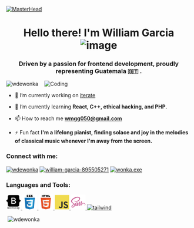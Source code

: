 [![MasterHead](https://user-images.githubusercontent.com/74038190/225813708-98b745f2-7d22-48cf-9150-083f1b00d6c9.gif)](https://github.com/WdeWonka/WdeWonka)

<h1 align="center">Hello there! I'm William Garcia <img src="https://user-images.githubusercontent.com/74038190/216122028-c05b52fb-983e-4ee8-8811-6f30cd9ea5d5.png" alt="image" style="width: 1em;"></h1>


<h3 align="center">Driven by a passion for frontend development, proudly representing Guatemala 🇬🇹 .</h3>

<img align="right" alt="Coding" width="400" src="https://i.pinimg.com/originals/bb/5e/47/bb5e47498772c0628f6dc7f26a6af28c.gif">
<p align="left"> <img src="https://komarev.com/ghpvc/?username=wdewonka&label=Profile%20views&color=0e75b6&style=flat" alt="wdewonka" /> </p>


- 🔭 I’m currently working on [iterate](https://wdewonka.github.io/iterate/)

- 🌱 I’m currently learning **React, C++, ethical hacking, and PHP.**

- 📫 How to reach me **wmgg050@gmail.com**

- ⚡ Fun fact **I'm a lifelong pianist, finding solace and joy in the melodies of classical music whenever I'm away from the screen.**

<h3 align="left">Connect with me:</h3>
<p align="left">
<a href="https://codepen.io/wdewonka" target="blank"><img align="center" src="https://raw.githubusercontent.com/rahuldkjain/github-profile-readme-generator/master/src/images/icons/Social/codepen.svg" alt="wdewonka" height="30" width="40" /></a>
<a href="https://linkedin.com/in/william-garcia-895505271" target="blank"><img align="center" src="https://raw.githubusercontent.com/rahuldkjain/github-profile-readme-generator/master/src/images/icons/Social/linked-in-alt.svg" alt="william-garcia-895505271" height="30" width="40" /></a>
<a href="https://instagram.com/wonka.exe" target="blank"><img align="center" src="https://raw.githubusercontent.com/rahuldkjain/github-profile-readme-generator/master/src/images/icons/Social/instagram.svg" alt="wonka.exe" height="30" width="40" /></a>
</p>

<h3 align="left">Languages and Tools:</h3>
<p align="left"> <a href="https://getbootstrap.com" target="_blank" rel="noreferrer"> <img src="https://raw.githubusercontent.com/devicons/devicon/master/icons/bootstrap/bootstrap-plain-wordmark.svg" alt="bootstrap" width="40" height="40"/> </a> <a href="https://www.w3schools.com/css/" target="_blank" rel="noreferrer"> <img src="https://raw.githubusercontent.com/devicons/devicon/master/icons/css3/css3-original-wordmark.svg" alt="css3" width="40" height="40"/> </a> <a href="https://www.w3.org/html/" target="_blank" rel="noreferrer"> <img src="https://raw.githubusercontent.com/devicons/devicon/master/icons/html5/html5-original-wordmark.svg" alt="html5" width="40" height="40"/> </a> <a href="https://developer.mozilla.org/en-US/docs/Web/JavaScript" target="_blank" rel="noreferrer"> <img src="https://raw.githubusercontent.com/devicons/devicon/master/icons/javascript/javascript-original.svg" alt="javascript" width="40" height="40"/> </a> <a href="https://sass-lang.com" target="_blank" rel="noreferrer"> <img src="https://raw.githubusercontent.com/devicons/devicon/master/icons/sass/sass-original.svg" alt="sass" width="40" height="40"/> </a> <a href="https://tailwindcss.com/" target="_blank" rel="noreferrer"> <img src="https://www.vectorlogo.zone/logos/tailwindcss/tailwindcss-icon.svg" alt="tailwind" width="40" height="40"/> </a> </p>



<p>&nbsp;<img align="center" src="https://github-readme-stats.vercel.app/api?username=wdewonka&show_icons=true&locale=en" alt="wdewonka" /></p>
